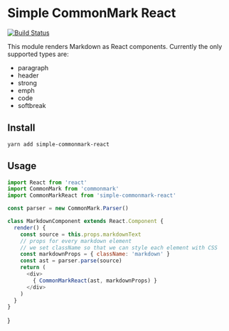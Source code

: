 # Simple CommonMark React

[![Build Status](https://travis-ci.org/GAumala/simple-commonmark-react.svg?branch=master)](https://travis-ci.org/GAumala/simple-commonmark-react)

This module renders Markdown as React components. Currently the only supported types are:

- paragraph
- header
- strong
- emph
- code
- softbreak

## Install

```
yarn add simple-commonmark-react
```

## Usage

```javascript
import React from 'react'
import CommonMark from 'commonmark'
import CommonMarkReact from 'simple-commonmark-react'

const parser = new CommonMark.Parser()

class MarkdownComponent extends React.Component {
  render() {
    const source = this.props.markdownText
    // props for every markdown element
    // we set className so that we can style each element with CSS
    const markdownProps = { className: 'markdown' }
    const ast = parser.parse(source)
    return (
      <div>
        { CommonMarkReact(ast, markdownProps) }  
      </div>
    )
  }  
}
```
}
